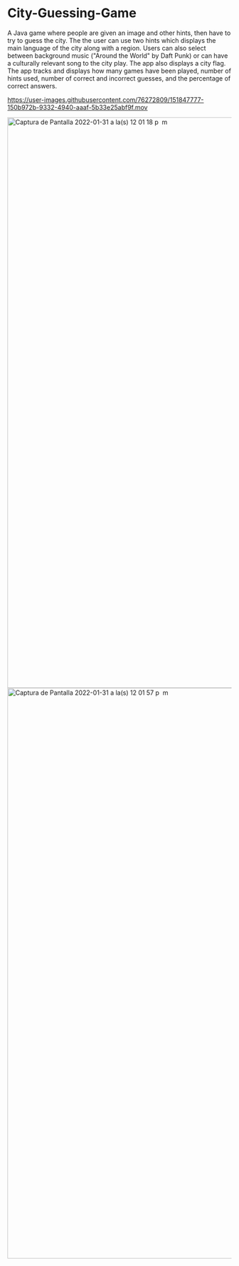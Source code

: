 # City-Guessing-Game
A Java game where people are given an image and other hints, then have to try to guess the city. The the user can use two hints which displays the main language of the city along with a region. Users can also select between background music ("Around the World" by Daft Punk) or can have a culturally relevant song to the city play. The app also displays a city flag. The app tracks and displays how many games have been played, number of hints used, number of correct and incorrect guesses, and the percentage of correct answers. 


https://user-images.githubusercontent.com/76272809/151847777-150b972b-9332-4940-aaaf-5b33e25abf9f.mov

<img width="1280" alt="Captura de Pantalla 2022-01-31 a la(s) 12 01 18 p  m" src="https://user-images.githubusercontent.com/76272809/151848161-ab4abb8d-c47e-42d0-9e2f-412149a14e00.png">
<img width="1280" alt="Captura de Pantalla 2022-01-31 a la(s) 12 01 57 p  m" src="https://user-images.githubusercontent.com/76272809/151848184-67a607c7-2837-489b-b0dc-099a19ee43a6.png">
